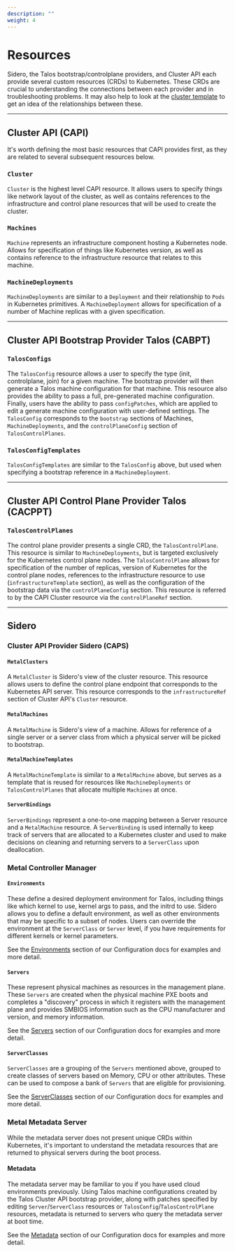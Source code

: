 ```yaml
---
description: ""
weight: 4
---
```


# Resources

Sidero, the Talos bootstrap/controlplane providers, and Cluster API each provide several custom resources (CRDs) to Kubernetes.
These CRDs are crucial to understanding the connections between each provider and in troubleshooting problems.
It may also help to look at the [cluster template](https://github.com/talos-systems/sidero/blob/master/templates/cluster-template.yaml) to get an idea of the relationships between these.

---

## Cluster API (CAPI)

It's worth defining the most basic resources that CAPI provides first, as they are related to several subsequent resources below.

### `Cluster`

`Cluster` is the highest level CAPI resource.
It allows users to specify things like network layout of the cluster, as well as contains references to the infrastructure and control plane resources that will be used to create the cluster.

### `Machines`

`Machine` represents an infrastructure component hosting a Kubernetes node.
Allows for specification of things like Kubernetes version, as well as contains reference to the infrastructure resource that relates to this machine.

### `MachineDeployments`

`MachineDeployments` are similar to a `Deployment` and their relationship to `Pods` in Kubernetes primitives.
A `MachineDeployment` allows for specification of a number of Machine replicas with a given specification.

---

## Cluster API Bootstrap Provider Talos (CABPT)

### `TalosConfigs`

The `TalosConfig` resource allows a user to specify the type (init, controlplane, join) for a given machine.
The bootstrap provider will then generate a Talos machine configuration for that machine.
This resource also provides the ability to pass a full, pre-generated machine configuration.
Finally, users have the ability to pass `configPatches`, which are applied to edit a generate machine configuration with user-defined settings.
The `TalosConfig` corresponds to the `bootstrap` sections of Machines, `MachineDeployments`, and the `controlPlaneConfig` section of `TalosControlPlanes`.

### `TalosConfigTemplates`

`TalosConfigTemplates` are similar to the `TalosConfig` above, but used when specifying a bootstrap reference in a `MachineDeployment`.

---

## Cluster API Control Plane Provider Talos (CACPPT)

### `TalosControlPlanes`

The control plane provider presents a single CRD, the `TalosControlPlane`.
This resource is similar to `MachineDeployments`, but is targeted exclusively for the Kubernetes control plane nodes.
The `TalosControlPlane` allows for specification of the number of replicas, version of Kubernetes for the control plane nodes, references to the infrastructure resource to use (`infrastructureTemplate` section), as well as the configuration of the bootstrap data via the `controlPlaneConfig` section.
This resource is referred to by the CAPI Cluster resource via the `controlPlaneRef` section.

---

## Sidero

### Cluster API Provider Sidero (CAPS)

#### `MetalClusters`

A `MetalCluster` is Sidero's view of the cluster resource.
This resource allows users to define the control plane endpoint that corresponds to the Kubernetes API server.
This resource corresponds to the `infrastructureRef` section of Cluster API's `Cluster` resource.

#### `MetalMachines`

A `MetalMachine` is Sidero's view of a machine.
Allows for reference of a single server or a server class from which a physical server will be picked to bootstrap.

#### `MetalMachineTemplates`

A `MetalMachineTemplate` is similar to a `MetalMachine` above, but serves as a template that is reused for resources like `MachineDeployments` or `TalosControlPlanes` that allocate multiple `Machines` at once.

#### `ServerBindings`

`ServerBindings` represent a one-to-one mapping between a Server resource and a `MetalMachine` resource.
A `ServerBinding` is used internally to keep track of servers that are allocated to a Kubernetes cluster and used to make decisions on cleaning and returning servers to a `ServerClass` upon deallocation.

### Metal Controller Manager

#### `Environments`

These define a desired deployment environment for Talos, including things like which kernel to use, kernel args to pass, and the initrd to use.
Sidero allows you to define a default environment, as well as other environments that may be specific to a subset of nodes.
Users can override the environment at the `ServerClass` or `Server` level, if you have requirements for different kernels or kernel parameters.

See the [Environments](/docs/v0.1/Configuration/environments.md) section of our Configuration docs for examples and more detail.

#### `Servers`

These represent physical machines as resources in the management plane.
These `Servers` are created when the physical machine PXE boots and completes a "discovery" process in which it registers with the management plane and provides SMBIOS information such as the CPU manufacturer and version, and memory information.

See the [Servers](/docs/v0.1/Configuration/servers.md) section of our Configuration docs for examples and more detail.

#### `ServerClasses`

`ServerClasses` are a grouping of the `Servers` mentioned above, grouped to create classes of servers based on Memory, CPU or other attributes.
These can be used to compose a bank of `Servers` that are eligible for provisioning.

See the [ServerClasses](/docs/v0.1/Configuration/serverclasses.md) section of our Configuration docs for examples and more detail.

### Metal Metadata Server

While the metadata server does not present unique CRDs within Kubernetes, it's important to understand the metadata resources that are returned to physical servers during the boot process.

#### Metadata

The metadata server may be familiar to you if you have used cloud environments previously.
Using Talos machine configurations created by the Talos Cluster API bootstrap provider, along with patches specified by editing `Server`/`ServerClass` resources or `TalosConfig`/`TalosControlPlane` resources, metadata is returned to servers who query the metadata server at boot time.

See the [Metadata](/docs/v0.1/Configuration/metadata.md) section of our Configuration docs for examples and more detail.
